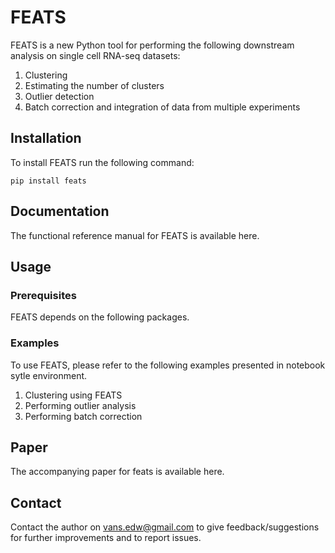 # FEATS

FEATS is a new Python tool for performing the following downstream analysis on single cell RNA-seq datasets:

1. Clustering
2. Estimating the number of clusters
3. Outlier detection
4. Batch correction and integration of data from multiple experiments

## Installation

To install FEATS run the following command:

`pip install feats`

## Documentation

The functional reference manual for FEATS is available here.

## Usage

### Prerequisites

FEATS depends on the following packages.

### Examples

To use FEATS, please refer to the following examples presented in notebook sytle environment.

1. Clustering using FEATS
2. Performing outlier analysis
3. Performing batch correction

## Paper

The accompanying paper for feats is available here.

## Contact

Contact the author on vans.edw@gmail.com to give feedback/suggestions for further improvements and to report issues.
